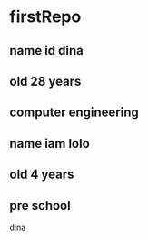 # firstRepo
## name id dina 
## old 28 years
## computer engineering

## name iam lolo 
## old 4 years
## pre school
dina
